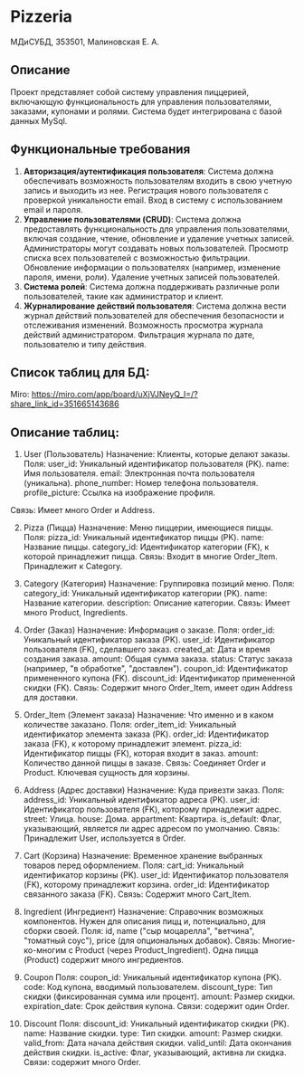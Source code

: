 # Pizzeria
МДиСУБД, 353501, Малиновская Е. А.

## Описание
Проект представляет собой систему управления пиццерией, включающую функциональность для управления пользователями, заказами, купонами и ролями. Система будет интегрирована с базой данных MySql.

## Функциональные требования
1. **Авторизация/аутентификация пользователя**:
   Система должна обеспечивать возможность пользователям входить в свою учетную запись и выходить из нее.
   Регистрация нового пользователя с проверкой уникальности email.
   Вход в систему с использованием email и пароля.
2. **Управление пользователями (CRUD)**: Система должна предоставлять функциональность для управления пользователями, включая создание, чтение, обновление и удаление учетных записей.
   Администраторы могут создавать новых пользователей.
   Просмотр списка всех пользователей с возможностью фильтрации.
   Обновление информации о пользователях (например, изменение пароля, имени, роли).
   Удаление учетных записей пользователей.
3. **Система ролей**: Система должна поддерживать различные роли пользователей, такие как администратор и клиент.
4. **Журналирование действий пользователя**: Система должна вести журнал действий пользователей для обеспечения безопасности и отслеживания изменений. Возможность просмотра журнала действий администратором. Фильтрация журнала по дате, пользователю и типу действия.

## Список таблиц для БД:
 Miro: https://miro.com/app/board/uXjVJNeyQ_I=/?share_link_id=351665143686
 
## Описание таблиц:
1. User (Пользователь)
Назначение: Клиенты, которые делают заказы.
Поля:
user_id: Уникальный идентификатор пользователя (PK).
name: Имя пользователя.
email: Электронная почта пользователя (уникальна).
phone_number: Номер телефона пользователя.
profile_picture: Ссылка на изображение профиля.

Связь: Имеет много Order и Address.

2. Pizza (Пицца)
Назначение: Меню пиццерии, имеющиеся пиццы.
Поля: 
pizza_id: Уникальный идентификатор пиццы (PK).
name: Название пиццы.
category_id: Идентификатор категории (FK), к которой принадлежит пицца.
Связь: Входит в многие Order_Item. Принадлежит к Category.

3. Category (Категория)
Назначение: Группировка позиций меню.
Поля:
category_id: Уникальный идентификатор категории (PK).
name: Название категории.
description: Описание категории.
Связь: Имеет много Product, Ingredients.

5. Order (Заказ)
Назначение: Информация о заказе.
Поля: 
order_id: Уникальный идентификатор заказа (PK).
user_id: Идентификатор пользователя (FK), сделавшего заказ.
created_at: Дата и время создания заказа.
amount: Общая сумма заказа.
status: Статус заказа (например, "в обработке", "доставлен").
coupon_id: Идентификатор примененного купона (FK).
discount_id: Идентификатор примененной скидки (FK).
Связь: Содержит много Order_Item, имеет один Address для доставки.

6. Order_Item (Элемент заказа)
Назначение: Что именно и в каком количестве заказано.
Поля:
order_item_id: Уникальный идентификатор элемента заказа (PK).
order_id: Идентификатор заказа (FK), к которому принадлежит элемент.
pizza_id: Идентификатор пиццы (FK), которая входит в заказ.
amount: Количество данной пиццы в заказе.
Связь: Соединяет Order и Product. Ключевая сущность для корзины.

7. Address (Адрес доставки)
Назначение: Куда привезти заказ.
Поля:
address_id: Уникальный идентификатор адреса (PK).
user_id: Идентификатор пользователя (FK), которому принадлежит адрес.
street: Улица.
house: Дома.
appartment: Квартира.
is_default: Флаг, указывающий, является ли адрес адресом по умолчанию.
Связь: Принадлежит User, используется в Order.

8. Cart (Корзина)
Назначение: Временное хранение выбранных товаров перед оформлением.
Поля:
cart_id: Уникальный идентификатор корзины (PK).
user_id: Идентификатор пользователя (FK), которому принадлежит корзина.
order_id: Идентификатор связанного заказа (FK).
Связь: Содержит много Cart_Item.

9. Ingredient (Ингредиент)
Назначение: Справочник возможных компонентов. Нужен для описания пицц и, потенциально, для сборки своей.
Поля: id, name ("сыр моцарелла", "ветчина", "томатный соус"), price (для опциональных добавок).
Связь: Многие-ко-многим с Product (через Product_Ingredient). Одна пицца (Product) содержит много ингредиентов.

10. Coupon
Поля:
coupon_id: Уникальный идентификатор купона (PK).
code: Код купона, вводимый пользователем.
discount_type: Тип скидки (фиксированная сумма или процент).
amount: Размер скидки.
expiration_date: Срок действия купона.
Связи: содержит один Order.

12. Discount
Поля:
discount_id: Уникальный идентификатор скидки (PK).
name: Название скидки.
type: Тип скидки.
amount: Размер скидки.
valid_from: Дата начала действия скидки.
valid_until: Дата окончания действия скидки.
is_active: Флаг, указывающий, активна ли скидка.
Связи: содержит много Order.
